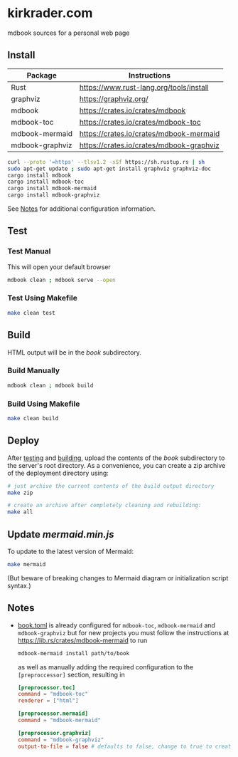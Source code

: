 # kirkrader.com

mdbook sources for a personal web page

## Install

| Package         | Instructions                               |
|-----------------|--------------------------------------------|
| Rust            | <https://www.rust-lang.org/tools/install>  |
| graphviz        | <https://graphviz.org/>                    |
| mdbook          | <https://crates.io/crates/mdbook>          |
| mdbook-toc      | <https://crates.io/crates/mdbook-toc>      |
| mdbook-mermaid  | <https://crates.io/crates/mdbook-mermaid>  |
| mdbook-graphviz | <https://crates.io/crates/mdbook-graphviz> |

```bash
curl --proto '=https' --tlsv1.2 -sSf https://sh.rustup.rs | sh
sudo apt-get update ; sudo apt-get install graphviz graphviz-doc
cargo install mdbook
cargo install mdbook-toc
cargo install mdbook-mermaid
cargo install mdbook-graphviz
```

See [Notes](#notes) for additional configuration information.

## Test

### Test Manual

This will open your default browser

```bash
mdbook clean ; mdbook serve --open
```

### Test Using Makefile

```bash
make clean test
```

## Build

HTML output will be in the _book_ subdirectory.

### Build Manually

```bash
mdbook clean ; mdbook build
```

### Build Using Makefile

```bash
make clean build
```

## Deploy

After [testing](#test) and [building](#build), upload the contents of the
_book_ subdirectory to the server's root directory. As a convenience, you can
create a zip archive of the deployment directory using:

```bash
# just archive the current contents of the build output directory
make zip

# create an archive after completely cleaning and rebuilding:
make all
```

## Update _mermaid.min.js_

To update to the latest version of Mermaid:

```bash
make mermaid
```

(But beware of breaking changes to Mermaid diagram or initialization script
syntax.)

## Notes

* [book.toml](./book.toml) is already configured for `mdbook-toc`,
  `mdbook-mermaid` and `mdbook-graphviz` but for new projects you must follow
  the instructions at <https://lib.rs/crates/mdbook-mermaid> to run
  
  ```bash
  mdbook-mermaid install path/to/book
  ```

  as well as manually adding the required configuration to the
  `[preproccessor]` section, resulting in

  ```toml
  [preprocessor.toc]
  command = "mdbook-toc"
  renderer = ["html"]

  [preprocessor.mermaid]
  command = "mdbook-mermaid"

  [preprocessor.graphviz]
  command = "mdbook-graphviz"
  output-to-file = false # defaults to false, change to true to create SVG files instead of rendering them inline
  ```
